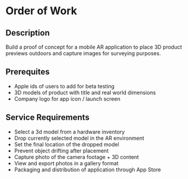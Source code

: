 # Order of Work

## Description
Build a proof of concept for a mobile AR application to place 3D product previews outdoors
and capture images for surveying purposes.

## Prerequites
- Apple ids of users to add for beta testing
- 3D models of product with title and real world dimensions
- Company logo for app icon / launch screen

## Service Requirements
- Select a 3d model from a hardware inventory
- Drop currently selected model in the AR environment
- Set the final location of the dropped model
- Prevent object drifting after placement
- Capture photo of the camera footage + 3D content
- View and export photos in a gallery format
- Packaging and distribution of application through App Store
